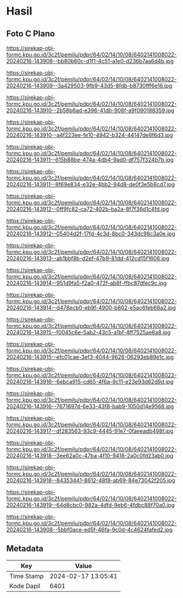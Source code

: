# Hasil

## Foto C Plano

https://sirekap-obj-formc.kpu.go.id/3c2f/pemilu/pdpr/64/02/14/10/08/6402141008022-20240216-143908--bb80b60c-d1f1-4c51-a1e0-d236b7aa6d4b.jpg

https://sirekap-obj-formc.kpu.go.id/3c2f/pemilu/pdpr/64/02/14/10/08/6402141008022-20240216-143909--3a429503-9fb9-43d5-8fdb-b8730fff6e16.jpg

https://sirekap-obj-formc.kpu.go.id/3c2f/pemilu/pdpr/64/02/14/10/08/6402141008022-20240216-143910--2b58b6ad-e396-41db-908f-a9f090188359.jpg

https://sirekap-obj-formc.kpu.go.id/3c2f/pemilu/pdpr/64/02/14/10/08/6402141008022-20240216-143910--a4f223ee-fe10-4942-b324-44147de8f6d3.jpg

https://sirekap-obj-formc.kpu.go.id/3c2f/pemilu/pdpr/64/02/14/10/08/6402141008022-20240216-143911--615b88be-474a-4db4-9ad0-df757f324b7b.jpg

https://sirekap-obj-formc.kpu.go.id/3c2f/pemilu/pdpr/64/02/14/10/08/6402141008022-20240216-143911--8f69e834-e32e-4bb2-94d8-de0f3e5b8cd7.jpg

https://sirekap-obj-formc.kpu.go.id/3c2f/pemilu/pdpr/64/02/14/10/08/6402141008022-20240216-143912--0ff9fc82-ca72-402b-ba2a-8f7f36d1c4fd.jpg

https://sirekap-obj-formc.kpu.go.id/3c2f/pemilu/pdpr/64/02/14/10/08/6402141008022-20240216-143912--05404d2f-17fd-4c3d-8bc0-343dc98c3a0e.jpg

https://sirekap-obj-formc.kpu.go.id/3c2f/pemilu/pdpr/64/02/14/10/08/6402141008022-20240216-143913--ab1bbf8b-d2ef-47b9-81dd-412cd15f1606.jpg

https://sirekap-obj-formc.kpu.go.id/3c2f/pemilu/pdpr/64/02/14/10/08/6402141008022-20240216-143914--951d9fa5-f2a0-472f-ab8f-ffbc87dfec9c.jpg

https://sirekap-obj-formc.kpu.go.id/3c2f/pemilu/pdpr/64/02/14/10/08/6402141008022-20240216-143914--d478ecb0-eb9f-4900-b802-e5ac6feb68a2.jpg

https://sirekap-obj-formc.kpu.go.id/3c2f/pemilu/pdpr/64/02/14/10/08/6402141008022-20240216-143915--f0045c6e-5ab2-43c5-a1bf-4ff7525ae6a8.jpg

https://sirekap-obj-formc.kpu.go.id/3c2f/pemilu/pdpr/64/02/14/10/08/6402141008022-20240216-143915--efc01cae-3ef3-4044-9626-06293eb89e1c.jpg

https://sirekap-obj-formc.kpu.go.id/3c2f/pemilu/pdpr/64/02/14/10/08/6402141008022-20240216-143916--6ebca915-cd65-4f6a-9c11-e23e93d62d9d.jpg

https://sirekap-obj-formc.kpu.go.id/3c2f/pemilu/pdpr/64/02/14/10/08/6402141008022-20240216-143916--7671697d-6e33-43f8-bab9-1050d14e9568.jpg

https://sirekap-obj-formc.kpu.go.id/3c2f/pemilu/pdpr/64/02/14/10/08/6402141008022-20240216-143917--df283563-93c9-4445-91e7-0faeeadb498f.jpg

https://sirekap-obj-formc.kpu.go.id/3c2f/pemilu/pdpr/64/02/14/10/08/6402141008022-20240216-143918--3ee62a0c-47ba-4f10-9418-2a0c0fd23ab0.jpg

https://sirekap-obj-formc.kpu.go.id/3c2f/pemilu/pdpr/64/02/14/10/08/6402141008022-20240216-143918--84353441-8612-48f8-ab69-84e73042f205.jpg

https://sirekap-obj-formc.kpu.go.id/3c2f/pemilu/pdpr/64/02/14/10/08/6402141008022-20240216-143919--64d8cbc0-982a-4dfd-9eb6-4fdbc88f70a0.jpg

https://sirekap-obj-formc.kpu.go.id/3c2f/pemilu/pdpr/64/02/14/10/08/6402141008022-20240216-143908--5bbf0ace-ed5f-46fa-9c0d-4c4624fafed2.jpg


## Metadata

| Key        | Value               |
| ---------- | ------------------- |
| Time Stamp | 2024-02-17 13:05:41 |
| Kode Dapil | 6401                |



